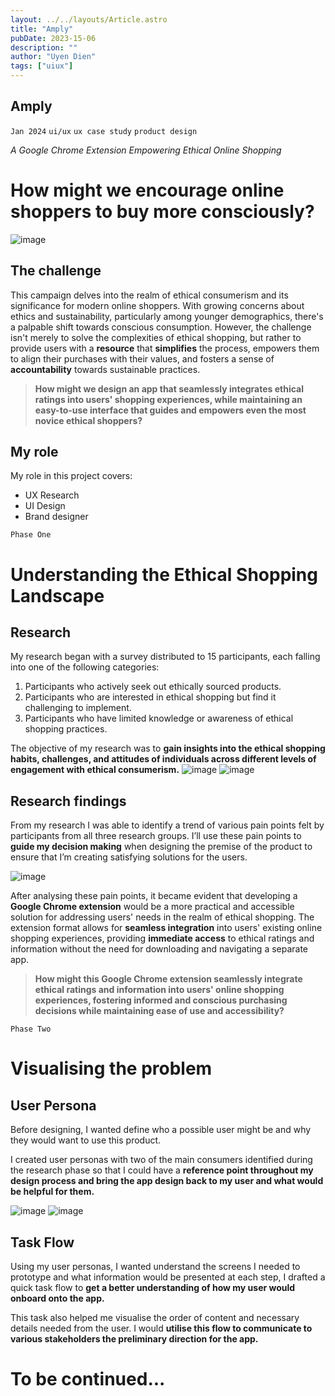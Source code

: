 ```yaml
---
layout: ../../layouts/Article.astro
title: "Amply"
pubDate: 2023-15-06
description: ""
author: "Uyen Dien"
tags: ["uiux"]
---
```


## Amply

`Jan 2024`
`ui/ux`
`ux case study`
`product design`

*A Google Chrome Extension Empowering Ethical Online Shopping* 

<!-- **Tools:** `Figma` `Adobe Illustrator`

**Timeline:** January 2024 - March 2024 -->

# How might we encourage online shoppers to buy more consciously?

![image](/assets/amply/amply-logo.png)

## The challenge

This campaign delves into the realm of ethical consumerism and its significance for modern online shoppers. With growing concerns about ethics and sustainability, particularly among younger demographics, there's a palpable shift towards conscious consumption. However, the challenge isn't merely to solve the complexities of ethical shopping, but rather to provide users with a **resource** that **simplifies** the process, empowers them to align their purchases with their values, and fosters a sense of **accountability** towards sustainable practices. 

> **How might we design an app that seamlessly integrates ethical ratings into users' shopping experiences, while maintaining an easy-to-use interface that guides and empowers even the most novice ethical shoppers?**


## My role

My role in this project covers:
- UX Research
- UI Design
- Brand designer


`Phase One`
# Understanding the Ethical Shopping Landscape

## Research
My research began with a survey distributed to 15 participants, each falling into one of the following categories:

1. Participants who actively seek out ethically sourced products.
2. Participants who are interested in ethical shopping but find it challenging to implement.
3. Participants who have limited knowledge or awareness of ethical shopping practices.

The objective of my research was to **gain insights into the ethical shopping habits, challenges, and attitudes of individuals across different levels of engagement with ethical consumerism.**
![image](/assets/amply/amply-interview1.png)
![image](/assets/amply/amply-graph.png)

## Research findings

From my research I was able to identify a trend of various pain points felt by participants from all three research groups. I’ll use these pain points to **guide my decision making** when designing the premise of the product to ensure that I’m creating satisfying solutions for the users.

![image](/assets/amply/amply-pain.png)

After analysing these pain points, it became evident that developing a **Google Chrome extension** would be a more practical and accessible solution for addressing users' needs in the realm of ethical shopping. The extension format allows for **seamless integration** into users' existing online shopping experiences, providing **immediate access** to ethical ratings and information without the need for downloading and navigating a separate app.

> **How might this Google Chrome extension seamlessly integrate ethical ratings and information into users' online shopping experiences, fostering informed and conscious purchasing decisions while maintaining ease of use and accessibility?**

`Phase Two`
# Visualising the problem

## User Persona

Before designing, I wanted define who a possible user might be and why they would want to use this product.

I created user personas with two of the main consumers identified during the research phase so that I could have a **reference point throughout my design process and bring the app design back to my user and what would be helpful for them.**

![image](/assets/amply/amply-patrick.png)
![image](/assets/amply/amply-anya.png)

## Task Flow

Using my user personas, I wanted understand the screens I needed to prototype and what information would be presented at each step, I drafted a quick task flow to **get a better understanding of how my user would onboard onto the app.**

This task also helped me visualise the order of content and necessary details needed from the user. I would **utilise this flow to communicate to various stakeholders the preliminary direction for the app.**


<!-- `Phase Three`
# The solution -->

# To be continued...







